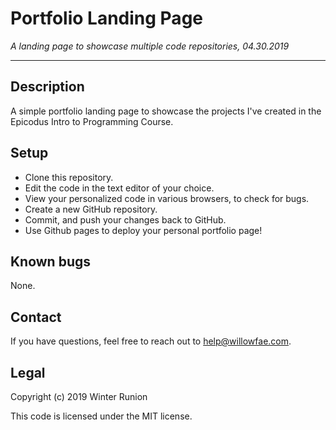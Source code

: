 # Portfolio Landing Page

_A landing page to showcase multiple code repositories, 04.30.2019_
***
## Description
A simple portfolio landing page to showcase the projects I've created in the Epicodus Intro to Programming Course.

## Setup
* Clone this repository.
* Edit the code in the text editor of your choice.
* View your personalized code in various browsers, to check for bugs.
* Create a new GitHub repository.
* Commit, and push your changes back to GitHub.
* Use Github pages to deploy your personal portfolio page!


## Known bugs
None.

## Contact
If you have questions, feel free to reach out to help@willowfae.com.

## Legal

Copyright (c) 2019 Winter Runion

This code is licensed under the MIT license.

